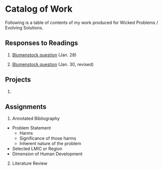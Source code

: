 # Catalog of Work

Following is a table of contents of my work produced for Wicked Problems / Evolving Solutions.

## Responses to Readings

1.  [Blumenstock question](https://wicked-problems.github.io/workshop/blumenstock) (Jan. 28)


2.  [Blumenstock question](https://wicked-problems.github.io/workshop/) (Jan. 30, revised)






## Projects

1.  

## Assignments

1.  Annotated Bibliography
  - Problem Statement
    - Harms
    - Significance of those harms
    - Inherent nature of the problem
  - Selected LMIC or Region
  - Dimension of Human Development
  
2.  Literature Review
